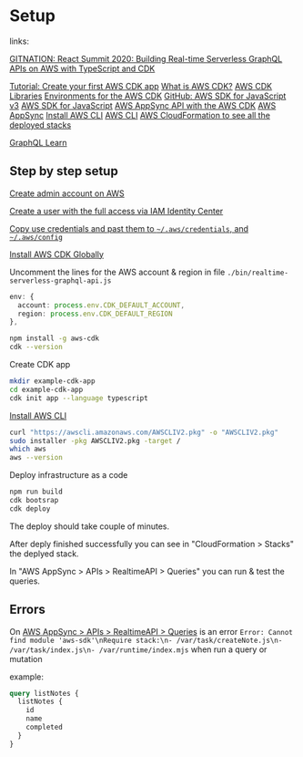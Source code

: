 # Setup

links: 

[GITNATION: React Summit 2020: Building Real-time Serverless GraphQL APIs on AWS with TypeScript and CDK](https://gitnation.com/contents/building-real-time-serverless-graphql-apis-on-aws-with-typescript-and-cdk)

[Tutorial: Create your first AWS CDK app](https://docs.aws.amazon.com/cdk/v2/guide/hello_world.html)
[What is AWS CDK?](https://docs.aws.amazon.com/cdk/v2/guide/home.html)
[AWS CDK Libraries](https://docs.aws.amazon.com/cdk/api/v2/docs/aws-construct-library.html)
[Environments for the AWS CDK](https://docs.aws.amazon.com/cdk/v2/guide/environments.html)
[GitHub: AWS SDK for JavaScript v3](https://github.com/aws/aws-sdk-js-v3#getting-started)
[AWS SDK for JavaScript](https://aws.amazon.com/sdk-for-javascript/)
[AWS AppSync API with the AWS CDK](https://docs.aws.amazon.com/appsync/latest/devguide/using-your-api.html)
[AWS AppSync](https://docs.aws.amazon.com/appsync/latest/devguide/what-is-appsync.html)
[Install AWS CLI](https://docs.aws.amazon.com/cli/latest/userguide/getting-started-install.html)
[AWS CLI](https://aws.amazon.com/cli/)
[AWS CloudFormation to see all the deployed stacks](https://eu-central-1.console.aws.amazon.com/cloudformation/home?region=eu-central-1#/stacks?filteringText=&filteringStatus=active&viewNested=true)

[GraphQL Learn](https://graphql.org/learn/)


## Step by step setup

[Create admin account on AWS](https://eu-central-1.console.aws.amazon.com/console/home?region=eu-central-1)

[Create a user with the full access via IAM Identity Center](https://eu-central-1.console.aws.amazon.com/singlesignon/home?region=eu-central-1#/instances/6987a6b5c1e69f1d/dashboard)

[Copy use credentials and past them to `~/.aws/credentials`, and `~/.aws/config`](https://d-99676d5ac1.awsapps.com/start/#/?tab=accounts)

[Install AWS CDK Globally](https://docs.aws.amazon.com/cdk/v2/guide/getting_started.html#getting_started_install)

Uncomment the lines for the AWS account & region in file `./bin/realtime-serverless-graphql-api.js`

```typescript
env: {
  account: process.env.CDK_DEFAULT_ACCOUNT,
  region: process.env.CDK_DEFAULT_REGION
},
```

```bash
npm install -g aws-cdk
cdk --version
```

Create CDK app

```bash
mkdir example-cdk-app
cd example-cdk-app
cdk init app --language typescript
```

[Install AWS CLI](https://docs.aws.amazon.com/cli/latest/userguide/getting-started-install.html)

```bash
curl "https://awscli.amazonaws.com/AWSCLIV2.pkg" -o "AWSCLIV2.pkg"
sudo installer -pkg AWSCLIV2.pkg -target /
which aws
aws --version
```

Deploy infrastructure as a code

```bash
npm run build
cdk bootsrap
cdk deploy
```

The deploy should take couple of minutes.

After deply finished successfully you can see in "CloudFormation > Stacks" the deplyed stack.

In "AWS AppSync > APIs > RealtimeAPI > Queries" you can run & test the queries.

## Errors

On [AWS AppSync > APIs > RealtimeAPI > Queries](https://eu-central-1.console.aws.amazon.com/appsync/home?region=eu-central-1#/ndvfdn3cszh2joigg2wqn4vrwy/v1/queries) is an error `Error: Cannot find module 'aws-sdk'\nRequire stack:\n- /var/task/createNote.js\n- /var/task/index.js\n- /var/runtime/index.mjs` when run a query or mutation

example:

```graphql
query listNotes {
  listNotes {
    id
    name
    completed
  }
}
```
